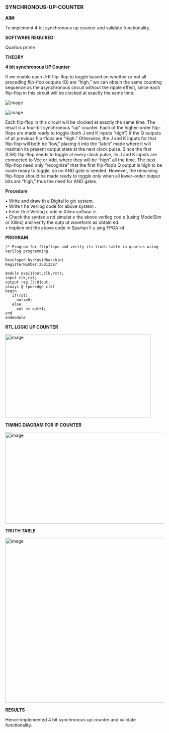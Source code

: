 ### SYNCHRONOUS-UP-COUNTER

**AIM:**

To implement 4 bit synchronous up counter and validate functionality.

**SOFTWARE REQUIRED:**

Quartus prime

**THEORY**

**4 bit synchronous UP Counter**

If we enable each J-K flip-flop to toggle based on whether or not all preceding flip-flop outputs (Q) are “high,” we can obtain the same counting sequence as the asynchronous circuit without the ripple effect, since each flip-flop in this circuit will be clocked at exactly the same time:

![image](https://github.com/naavaneetha/SYNCHRONOUS-UP-COUNTER/assets/154305477/d5db3fa0-e413-404c-b80e-b2f39d82e7e8)


![image](https://github.com/naavaneetha/SYNCHRONOUS-UP-COUNTER/assets/154305477/52cb61eb-d04b-442d-810c-31185a68410b)

Each flip-flop in this circuit will be clocked at exactly the same time.
The result is a four-bit synchronous “up” counter. Each of the higher-order flip-flops are made ready to toggle (both J and K inputs “high”) if the Q outputs of all previous flip-flops are “high.”
Otherwise, the J and K inputs for that flip-flop will both be “low,” placing it into the “latch” mode where it will maintain its present output state at the next clock pulse.
Since the first (LSB) flip-flop needs to toggle at every clock pulse, its J and K inputs are connected to Vcc or Vdd, where they will be “high” all the time.
The next flip-flop need only “recognize” that the first flip-flop’s Q output is high to be made ready to toggle, so no AND gate is needed.
However, the remaining flip-flops should be made ready to toggle only when all lower-order output bits are “high,” thus the need for AND gates.

**Procedure**

• Write and draw th e Digital lo gic system.  
• Write t he Verilog code for above system .  
• Enter th e Verilog c ode in Xilinx softwar e.  
• Check the syntax a nd simulat e the above verilog cod e (using ModelSim or Xilinx) 
and verify the outp ut waveform as obtain ed.  
• Implem ent the above code in Spartan II u sing FPGA kit.

**PROGRAM**
```
/* Program for flipflops and verify its truth table in quartus using Verilog programming. 

Developed by:Kavidharshini
RegisterNumber:25012397
```
```
module exp11(out,clk,rst);
input clk,rst;
output reg [3:0]out;
always @ (posedge clk)
begin
   if(rst)
     out<=0;
   else 
     out <= out+1;
end
endmodule
```

**RTL LOGIC UP COUNTER**

<img width="462" height="265" alt="image" src="https://github.com/user-attachments/assets/36a1be3f-630e-474a-bc08-d69df3416ea3" />


**TIMING DIAGRAM FOR IP COUNTER**

<img width="1008" height="290" alt="image" src="https://github.com/user-attachments/assets/87049dfb-001b-4e57-a8f7-d1c6f1fa9e68" />


**TRUTH TABLE**

<img width="1005" height="522" alt="image" src="https://github.com/user-attachments/assets/6d12e7d4-1df8-43b2-b749-e0678d910924" />


**RESULTS**

Hence implemented 4 bit synchronous up counter and validate functionality.
